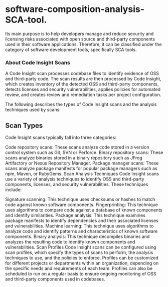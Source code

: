 # software-composition-analysis-SCA-tool.
Its main purpose is to help developers manage and reduce security and licensing risks associated with open source and third-party components used in their software applications. Therefore, it can be classified under the category of software development tools, specifically SCA tools.
### About Code Insight Scans
A Code Insight scan processes codebase files to identify evidence of OSS and third-party code. The scan results are then processed by Code Insight, which creates inventory of the detected OSS and third-party components, detects licenses and security vulnerabilities, applies policies for automated review, and creates review and remediation tasks per project configuration.

The following describes the types of Code Insight scans and the analysis techniques used by scans:

## Scan Types
Code Insight scans typically fall into three categories:

Code repository scans: These scans analyze code stored in a version control system such as Git, SVN or Perforce.
Binary repository scans: These scans analyze binaries stored in a binary repository such as JFrog Artifactory or Nexus Repository Manager.
Package manager scans: These scans analyze package manifests for popular package managers such as npm, Maven, or RubyGems.
Scan Analysis Techniques
Code Insight scans use a variety of analysis techniques to identify OSS and third-party components, licenses, and security vulnerabilities. These techniques include:

Signature scanning: This technique uses checksums or hashes to match code against known software components.
Fingerprinting: This technique uses algorithms to compare code against a database of known components and identify similarities.
Package analysis: This technique examines package manifests to identify dependencies and their associated licenses and vulnerabilities.
Machine learning: This technique uses algorithms to analyze code and identify patterns and characteristics of known software components.
Binary analysis: This technique decompiles binaries and analyzes the resulting code to identify known components and vulnerabilities.
Scan Profiles
Code Insight scans can be configured using scan profiles, which specify the types of scans to perform, the analysis techniques to use, and the policies to enforce. Profiles can be customized for different projects or departments within an organization, depending on the specific needs and requirements of each team. Profiles can also be scheduled to run on a regular basis to ensure ongoing monitoring of OSS and third-party components used in codebases.
